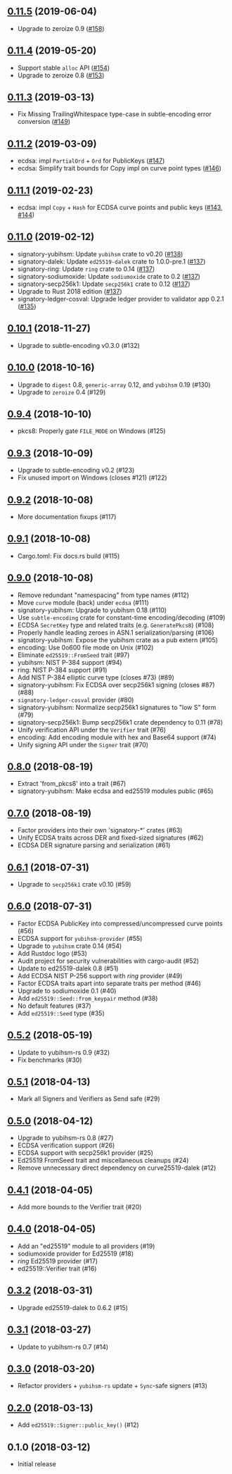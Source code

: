 ## [0.11.5] (2019-06-04)

- Upgrade to zeroize 0.9 ([#158])

## [0.11.4] (2019-05-20)

- Support stable `alloc` API ([#154])
- Upgrade to zeroize 0.8 ([#153])

## [0.11.3] (2019-03-13)

- Fix Missing TrailingWhitespace type-case in subtle-encoding error conversion ([#149])

## [0.11.2] (2019-03-09)

- ecdsa: impl `PartialOrd` + `Ord` for PublicKeys ([#147])
- ecdsa: Simplify trait bounds for Copy impl on curve point types ([#146])

## [0.11.1] (2019-02-23)

- ecdsa: impl `Copy` + `Hash` for ECDSA curve points and public keys
   ([#143], [#144])

## [0.11.0] (2019-02-12)

- signatory-yubihsm: Update `yubihsm` crate to v0.20 ([#138])
- signatory-dalek: Update `ed25519-dalek` crate to 1.0.0-pre.1 ([#137])
- signatory-ring: Update `ring` crate to 0.14 ([#137])
- signatory-sodiumoxide: Update `sodiumoxide` crate to 0.2 ([#137]) 
- signatory-secp256k1: Update `secp256k1` crate to 0.12 ([#137])
- Upgrade to Rust 2018 edition ([#137])
- signatory-ledger-cosval: Upgrade ledger provider to validator app 0.2.1 ([#135])

## [0.10.1] (2018-11-27)

- Upgrade to subtle-encoding v0.3.0 (#132)

## [0.10.0] (2018-10-16)

- Upgrade to `digest` 0.8, `generic-array` 0.12, and `yubihsm` 0.19 (#130)
- Upgrade to `zeroize` 0.4 (#129)

## [0.9.4] (2018-10-10)

- pkcs8: Properly gate `FILE_MODE` on Windows (#125)

## [0.9.3] (2018-10-09)

- Upgrade to subtle-encoding v0.2 (#123)
- Fix unused import on Windows (closes #121) (#122)

## [0.9.2] (2018-10-08)

- More documentation fixups (#117)

## [0.9.1] (2018-10-08)

- Cargo.toml: Fix docs.rs build (#115)

## [0.9.0] (2018-10-08)

- Remove redundant "namespacing" from type names (#112)
- Move `curve` module (back) under `ecdsa` (#111)
- signatory-yubihsm: Upgrade to yubihsm 0.18 (#110)
- Use `subtle-encoding` crate for constant-time encoding/decoding (#109)
- ECDSA `SecretKey` type and related traits (e.g. `GeneratePkcs8`) (#108)
- Properly handle leading zeroes in ASN.1 serialization/parsing (#106)
- signatory-yubihsm: Expose the yubihsm crate as a pub extern (#105)
- encoding: Use 0o600 file mode on Unix (#102)
- Eliminate `ed25519::FromSeed` trait (#97)
- yubihsm: NIST P-384 support (#94)
- ring: NIST P-384 support (#91)
- Add NIST P-384 elliptic curve type (closes #73) (#89)
- signatory-yubihsm: Fix ECDSA over secp256k1 signing (closes #87) (#88)
- `signatory-ledger-cosval` provider (#80)
- signatory-yubihsm: Normalize secp256k1 signatures to "low S" form (#79)
- signatory-secp256k1: Bump secp256k1 crate dependency to 0.11 (#78)
- Unify verification API under the `Verifier` trait (#76)
- encoding: Add encoding module with hex and Base64 support (#74)
- Unify signing API under the `Signer` trait (#70)

## [0.8.0] (2018-08-19)

- Extract 'from_pkcs8' into a trait (#67)
- signatory-yubihsm: Make ecdsa and ed25519 modules public (#65)

## [0.7.0] (2018-08-19)

- Factor providers into their own 'signatory-*' crates (#63)
- Unify ECDSA traits across DER and fixed-sized signatures (#62)
- ECDSA DER signature parsing and serialization (#61)

## [0.6.1] (2018-07-31)

- Upgrade to `secp256k1` crate v0.10 (#59)

## [0.6.0] (2018-07-31)

- Factor ECDSA PublicKey into compressed/uncompressed curve points (#56)
- ECDSA support for `yubihsm-provider` (#55)
- Upgrade to `yubihsm` crate 0.14 (#54)
- Add Rustdoc logo (#53)
- Audit project for security vulnerabilities with cargo-audit (#52)
- Update to ed25519-dalek 0.8 (#51)
- Add ECDSA NIST P-256 support with *ring* provider (#49)
- Factor ECDSA traits apart into separate traits per method (#46)
- Upgrade to sodiumoxide 0.1 (#40)
- Add `ed25519::Seed::from_keypair` method (#38)
- No default features (#37)
- Add `ed25519::Seed` type (#35)

## [0.5.2] (2018-05-19)

- Update to yubihsm-rs 0.9 (#32)
- Fix benchmarks (#30)

## [0.5.1] (2018-04-13)

- Mark all Signers and Verifiers as Send safe (#29)

## [0.5.0] (2018-04-12)

- Upgrade to yubihsm-rs 0.8 (#27)
- ECDSA verification support (#26)
- ECDSA support with secp256k1 provider (#25)
- Ed25519 FromSeed trait and miscellaneous cleanups (#24)
- Remove unnecessary direct dependency on curve25519-dalek (#12)

## [0.4.1] (2018-04-05)

- Add more bounds to the Verifier trait (#20)

## [0.4.0] (2018-04-05)

- Add an "ed25519" module to all providers (#19)
- sodiumoxide provider for Ed25519 (#18)
- *ring* Ed25519 provider (#17)
- ed25519::Verifier trait (#16)

## [0.3.2] (2018-03-31)

- Upgrade ed25519-dalek to 0.6.2 (#15)

## [0.3.1] (2018-03-27)

- Update to yubihsm-rs 0.7 (#14)

## [0.3.0] (2018-03-20)

- Refactor providers + `yubihsm-rs` update + `Sync`-safe signers (#13)

## [0.2.0] (2018-03-13)

- Add `ed25519::Signer::public_key()` (#12)

## 0.1.0 (2018-03-12)

- Initial release

[0.11.5]: https://github.com/tendermint/signatory/pull/159
[#158]: https://github.com/tendermint/signatory/pull/158
[0.11.4]: https://github.com/tendermint/signatory/pull/155
[#154]: https://github.com/tendermint/signatory/pull/154
[#153]: https://github.com/tendermint/signatory/pull/153
[0.11.3]: https://github.com/tendermint/signatory/pull/150
[#149]: https://github.com/tendermint/signatory/pull/149
[0.11.2]: https://github.com/tendermint/signatory/pull/148
[#147]: https://github.com/tendermint/signatory/pull/147
[#146]: https://github.com/tendermint/signatory/pull/146
[0.11.1]: https://github.com/tendermint/signatory/pull/145
[#144]: https://github.com/tendermint/signatory/pull/144
[#143]: https://github.com/tendermint/signatory/pull/143
[0.11.0]: https://github.com/tendermint/signatory/pull/139
[#138]: https://github.com/tendermint/signatory/pull/138
[#137]: https://github.com/tendermint/signatory/pull/137
[#135]: https://github.com/tendermint/signatory/pull/135
[0.10.1]: https://github.com/tendermint/signatory/pull/134
[0.10.0]: https://github.com/tendermint/signatory/pull/131
[0.9.4]: https://github.com/tendermint/signatory/pull/126
[0.9.3]: https://github.com/tendermint/signatory/pull/124
[0.9.2]: https://github.com/tendermint/signatory/pull/118
[0.9.1]: https://github.com/tendermint/signatory/pull/116
[0.9.0]: https://github.com/tendermint/signatory/pull/114
[0.8.0]: https://github.com/tendermint/signatory/compare/v0.7.0...v0.8.0
[0.7.0]: https://github.com/tendermint/signatory/compare/v0.6.1...v0.7.1
[0.6.1]: https://github.com/tendermint/signatory/compare/v0.6.0...v0.6.1
[0.6.0]: https://github.com/tendermint/signatory/compare/v0.5.2...v0.6.0
[0.5.2]: https://github.com/tendermint/signatory/compare/v0.5.1...v0.5.2
[0.5.1]: https://github.com/tendermint/signatory/compare/v0.5.0...v0.5.1
[0.5.0]: https://github.com/tendermint/signatory/compare/v0.4.1...v0.5.0
[0.4.1]: https://github.com/tendermint/signatory/compare/v0.4.0...v0.4.1
[0.4.0]: https://github.com/tendermint/signatory/compare/v0.3.2...v0.4.0
[0.3.2]: https://github.com/tendermint/signatory/compare/v0.3.1...v0.3.2
[0.3.1]: https://github.com/tendermint/signatory/compare/v0.3.0...v0.3.1
[0.3.0]: https://github.com/tendermint/signatory/compare/v0.2.0...v0.3.0
[0.2.0]: https://github.com/tendermint/signatory/compare/v0.1.0...v0.2.0

